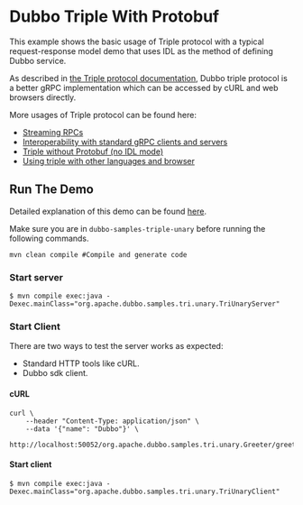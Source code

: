# Dubbo Triple With Protobuf

This example shows the basic usage of Triple protocol with a typical request-response model demo that uses IDL as the method of defining Dubbo service.

As described in [the Triple protocol documentation](https://dubbo.apache.org/zh-cn/overview/reference/protocols/triple/), Dubbo triple protocol is a better gRPC implementation which can be accessed by cURL and web browsers directly.

More usages of Triple protocol can be found here:
* [Streaming RPCs](../../2-advanced/dubbo-samples-triple-streaming/)
* [Interoperability with standard gRPC clients and servers](../../2-advanced/dubbo-samples-triple-grpc/)
* [Triple without Protobuf (no IDL mode)](../../2-advanced/dubbo-samples-triple-no-idl/)
* [Using triple with other languages and browser](https://dubbo.apache.org/zh-cn/overview/mannual/)

## Run The Demo
Detailed explanation of this demo can be found [here](https://dubbo.apache.org/zh-cn/overview/quickstart/rpc/java/).

Make sure you are in `dubbo-samples-triple-unary` before running the following commands.

```shell
mvn clean compile #Compile and generate code
```

### Start server
```shell
$ mvn compile exec:java -Dexec.mainClass="org.apache.dubbo.samples.tri.unary.TriUnaryServer"
```

### Start Client

There are two ways to test the server works as expected:
* Standard HTTP tools like cURL.
* Dubbo sdk client.

#### cURL
```shell
curl \
    --header "Content-Type: application/json" \
    --data '{"name": "Dubbo"}' \
    http://localhost:50052/org.apache.dubbo.samples.tri.unary.Greeter/greet/
```

#### Start client
```shell
$ mvn compile exec:java -Dexec.mainClass="org.apache.dubbo.samples.tri.unary.TriUnaryClient"
```

